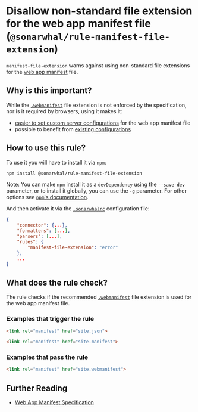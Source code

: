 # Disallow non-standard file extension for the web app manifest file (`@sonarwhal/rule-manifest-file-extension`)

`manifest-file-extension` warns against using non-standard file
extensions for the [web app manifest][spec] file.

## Why is this important?

While the [`.webmanifest`][file extension] file extension is not
enforced by the specification, nor is it required by browsers, using
it makes it:

* [easier to set custom server configurations][server configs] for
  the web app manifest file
* possible to benefit from [existing configurations][other configs]

## How to use this rule?

To use it you will have to install it via `npm`:

```bash
npm install @sonarwhal/rule-manifest-file-extension
```

Note: You can make `npm` install it as a `devDependency` using the `--save-dev`
parameter, or to install it globally, you can use the `-g` parameter. For
other options see
[`npm`'s documentation](https://docs.npmjs.com/cli/install).

And then activate it via the [`.sonarwhalrc`][sonarwhalrc]
configuration file:

```json
{
    "connector": {...},
    "formatters": [...],
    "parsers": [...],
    "rules": {
        "manifest-file-extension": "error"
    },
    ...
}
```

## What does the rule check?

The rule checks if the recommended [`.webmanifest`][file extension]
file extension is used for the web app manifest file.

### Examples that **trigger** the rule

```html
<link rel="manifest" href="site.json">
```

```html
<link rel="manifest" href="site.manifest">
```

### Examples that **pass** the rule

```html
<link rel="manifest" href="site.webmanifest">
```

## Further Reading

* [Web App Manifest Specification][spec]

<!-- Link labels: -->

[file extension]: https://w3c.github.io/manifest/#media-type-registration
[other configs]: https://github.com/jshttp/mime-db/blob/67a4d013c31e73c47b5d975062f0088aea6cd5cd/src/custom-types.json#L85-L92
[server configs]: https://github.com/w3c/manifest/issues/346
[sonarwhalrc]: https://sonarwhal.com/docs/user-guide/further-configuration/sonarwhalrc-formats/
[spec]: https://www.w3.org/TR/appmanifest
